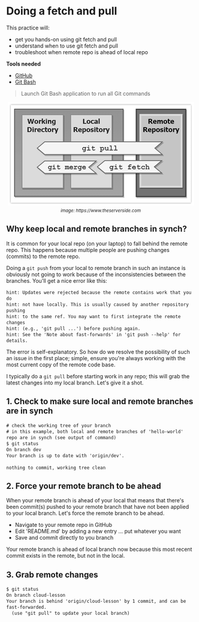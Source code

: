 # Doing a fetch and pull
This practice will:
* get you hands-on using git fetch and pull
* understand when to use git fetch and pull
* troubleshoot when remote repo is ahead of local repo

**Tools needed**
* [GitHub](https://github.com/join)
* [Git Bash](https://git-scm.com/downloads)
> Launch Git Bash application to run all Git commands

<p align="center"><img src="../../images/git-pull-vs-fetch.gif"><br/><small><i>image: https://www.theserverside.com</i></small></p>

## Why keep local and remote branches in synch?
It is common for your local repo (on your laptop) to fall behind the remote repo. This happens because multiple people are pushing changes (commits) to the remote repo.

Doing a `git push` from your local to remote branch in such an instance is obviously not going to work because of the inconsistencies between the branches. You'll get a nice error like this:
```
hint: Updates were rejected because the remote contains work that you do
hint: not have locally. This is usually caused by another repository pushing
hint: to the same ref. You may want to first integrate the remote changes
hint: (e.g., 'git pull ...') before pushing again.
hint: See the 'Note about fast-forwards' in 'git push --help' for details.
```
The error is self-explanatory. So how do we resolve the possibility of such an issue in the first place; simple, ensure you're always working with the most current copy of the remote code base. 

I typically do a `git pull` before starting work in any repo; this will grab the latest changes into my local branch. Let's give it a shot.

## 1. Check to make sure local and remote branches are in synch
```
# check the working tree of your branch
# in this example, both local and remote branches of 'hello-world' repo are in synch (see output of command)
$ git status
On branch dev
Your branch is up to date with 'origin/dev'.

nothing to commit, working tree clean
```

## 2. Force your remote branch to be ahead
When your remote branch is ahead of your local that means that there's been commit(s) pushed to your remote branch that have not been applied to your local branch. Let's force the remote branch to be ahead.
* Navigate to your remote repo in GitHub
* Edit 'README.md' by adding a new entry ... put whatever you want
* Save and commit directly to you branch

Your remote branch is ahead of local branch now because this most recent commit exists in the remote, but not in the local.

## 3. Grab remote changes
```
$ git status
On branch cloud-lesson
Your branch is behind 'origin/cloud-lesson' by 1 commit, and can be fast-forwarded.
  (use "git pull" to update your local branch)
```




